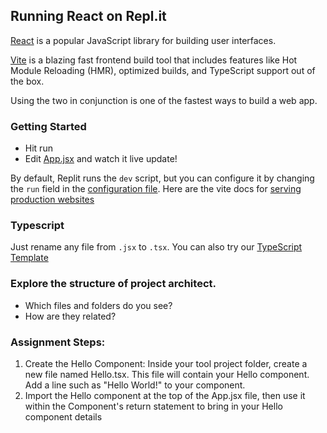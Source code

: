 ## Running React on Repl.it

[React](https://reactjs.org/) is a popular JavaScript library for building user interfaces.

[Vite](https://vitejs.dev/) is a blazing fast frontend build tool that includes features like Hot Module Reloading (HMR), optimized builds, and TypeScript support out of the box.

Using the two in conjunction is one of the fastest ways to build a web app.

### Getting Started
- Hit run
- Edit [App.jsx](#src/App.jsx) and watch it live update!

By default, Replit runs the `dev` script, but you can configure it by changing the `run` field in the [configuration file](#.replit). Here are the vite docs for [serving production websites](https://vitejs.dev/guide/build.html)

### Typescript

Just rename any file from `.jsx` to `.tsx`. You can also try our [TypeScript Template](https://replit.com/@replit/React-TypeScript)

### Explore the structure of project architect.
- Which files and folders do you see?
- How are they related?

### Assignment Steps: 
1. Create the Hello Component: Inside your tool project folder, create a new file named Hello.tsx. This file will contain your Hello component. Add a line such as "Hello World!" to your component.
2. Import the Hello component at the top of the App.jsx file, then use it within the Component's return statement to bring in your Hello component details